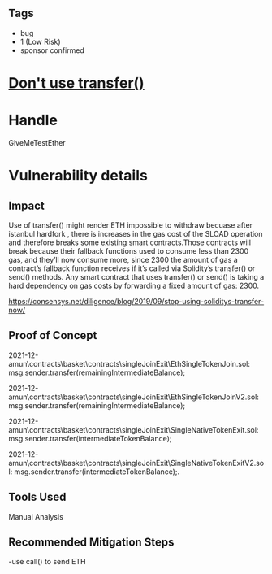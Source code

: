 ## Tags

- bug
- 1 (Low Risk)
- sponsor confirmed

# [Don't use transfer()](https://github.com/code-423n4/2021-12-amun-findings/issues/175) 

# Handle

GiveMeTestEther


# Vulnerability details

## Impact
Use of transfer() might render ETH impossible to withdraw becuase after istanbul hardfork , there is increases in the gas cost of the SLOAD operation and therefore breaks some existing smart contracts.Those contracts will break because their fallback functions used to consume less than 2300 gas, and they’ll now consume more, since 2300 the amount of gas a contract’s fallback function receives if it’s called via Solidity’s transfer() or send() methods.
Any smart contract that uses transfer() or send() is taking a hard dependency on gas costs by forwarding a fixed amount of gas: 2300.

https://consensys.net/diligence/blog/2019/09/stop-using-soliditys-transfer-now/

## Proof of Concept

2021-12-amun\contracts\basket\contracts\singleJoinExit\EthSingleTokenJoin.sol: msg.sender.transfer(remainingIntermediateBalance);

2021-12-amun\contracts\basket\contracts\singleJoinExit\EthSingleTokenJoinV2.sol: msg.sender.transfer(remainingIntermediateBalance);

2021-12-amun\contracts\basket\contracts\singleJoinExit\SingleNativeTokenExit.sol: msg.sender.transfer(intermediateTokenBalance);

2021-12-amun\contracts\basket\contracts\singleJoinExit\SingleNativeTokenExitV2.sol: msg.sender.transfer(intermediateTokenBalance);.

## Tools Used
Manual Analysis

## Recommended Mitigation Steps
-use call() to send ETH

